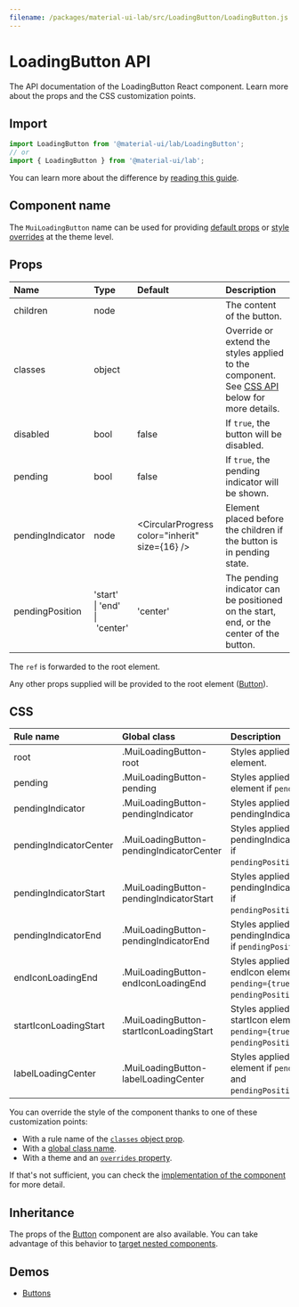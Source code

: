 ```yaml
---
filename: /packages/material-ui-lab/src/LoadingButton/LoadingButton.js
---
```


<!--- This documentation is automatically generated, do not try to edit it. -->

# LoadingButton API

<p class="description">The API documentation of the LoadingButton React component. Learn more about the props and the CSS customization points.</p>

## Import

```js
import LoadingButton from '@material-ui/lab/LoadingButton';
// or
import { LoadingButton } from '@material-ui/lab';
```

You can learn more about the difference by [reading this guide](/guides/minimizing-bundle-size/).



## Component name

The `MuiLoadingButton` name can be used for providing [default props](/customization/globals/#default-props) or [style overrides](/customization/globals/#css) at the theme level.

## Props

| Name | Type | Default | Description |
|:-----|:-----|:--------|:------------|
| <span class="prop-name">children</span> | <span class="prop-type">node</span> |  | The content of the button. |
| <span class="prop-name">classes</span> | <span class="prop-type">object</span> |  | Override or extend the styles applied to the component. See [CSS API](#css) below for more details. |
| <span class="prop-name">disabled</span> | <span class="prop-type">bool</span> | <span class="prop-default">false</span> | If `true`, the button will be disabled. |
| <span class="prop-name">pending</span> | <span class="prop-type">bool</span> | <span class="prop-default">false</span> | If `true`, the pending indicator will be shown. |
| <span class="prop-name">pendingIndicator</span> | <span class="prop-type">node</span> | <span class="prop-default">&lt;CircularProgress color="inherit" size={16} /></span> | Element placed before the children if the button is in pending state. |
| <span class="prop-name">pendingPosition</span> | <span class="prop-type">'start'<br>&#124;&nbsp;'end'<br>&#124;&nbsp;'center'</span> | <span class="prop-default">'center'</span> | The pending indicator can be positioned on the start, end, or the center of the button. |

The `ref` is forwarded to the root element.

Any other props supplied will be provided to the root element ([Button](/api/button/)).

## CSS

| Rule name | Global class | Description |
|:-----|:-------------|:------------|
| <span class="prop-name">root</span> | <span class="prop-name">.MuiLoadingButton-root</span> | Styles applied to the root element.
| <span class="prop-name">pending</span> | <span class="prop-name">.MuiLoadingButton-pending</span> | Styles applied to the root element if `pending={true}`.
| <span class="prop-name">pendingIndicator</span> | <span class="prop-name">.MuiLoadingButton-pendingIndicator</span> | Styles applied to the pendingIndicator element.
| <span class="prop-name">pendingIndicatorCenter</span> | <span class="prop-name">.MuiLoadingButton-pendingIndicatorCenter</span> | Styles applied to the pendingIndicator element if `pendingPosition="center"`.
| <span class="prop-name">pendingIndicatorStart</span> | <span class="prop-name">.MuiLoadingButton-pendingIndicatorStart</span> | Styles applied to the pendingIndicator element if `pendingPosition="start"`.
| <span class="prop-name">pendingIndicatorEnd</span> | <span class="prop-name">.MuiLoadingButton-pendingIndicatorEnd</span> | Styles applied to the pendingIndicator element if `pendingPosition="end"`.
| <span class="prop-name">endIconLoadingEnd</span> | <span class="prop-name">.MuiLoadingButton-endIconLoadingEnd</span> | Styles applied to the endIcon element if `pending={true}` and `pendingPosition="end"`.
| <span class="prop-name">startIconLoadingStart</span> | <span class="prop-name">.MuiLoadingButton-startIconLoadingStart</span> | Styles applied to the startIcon element if `pending={true}` and `pendingPosition="start"`.
| <span class="prop-name">labelLoadingCenter</span> | <span class="prop-name">.MuiLoadingButton-labelLoadingCenter</span> | Styles applied to the label element if `pending={true}` and `pendingPosition="center"`.

You can override the style of the component thanks to one of these customization points:

- With a rule name of the [`classes` object prop](/customization/components/#overriding-styles-with-classes).
- With a [global class name](/customization/components/#overriding-styles-with-global-class-names).
- With a theme and an [`overrides` property](/customization/globals/#css).

If that's not sufficient, you can check the [implementation of the component](https://github.com/mui-org/material-ui/blob/master/packages/material-ui-lab/src/LoadingButton/LoadingButton.js) for more detail.

## Inheritance

The props of the [Button](/api/button/) component are also available.
You can take advantage of this behavior to [target nested components](/guides/api/#spread).

## Demos

- [Buttons](/components/buttons/)

